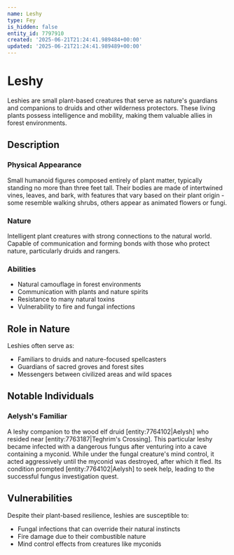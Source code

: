 ```yaml
---
name: Leshy
type: Fey
is_hidden: false
entity_id: 7797910
created: '2025-06-21T21:24:41.989484+00:00'
updated: '2025-06-21T21:24:41.989489+00:00'
---
```


# Leshy

Leshies are small plant-based creatures that serve as nature's guardians and companions to druids and other wilderness protectors. These living plants possess intelligence and mobility, making them valuable allies in forest environments.

## Description

### Physical Appearance
Small humanoid figures composed entirely of plant matter, typically standing no more than three feet tall. Their bodies are made of intertwined vines, leaves, and bark, with features that vary based on their plant origin - some resemble walking shrubs, others appear as animated flowers or fungi.

### Nature
Intelligent plant creatures with strong connections to the natural world. Capable of communication and forming bonds with those who protect nature, particularly druids and rangers.

### Abilities
- Natural camouflage in forest environments
- Communication with plants and nature spirits
- Resistance to many natural toxins
- Vulnerability to fire and fungal infections

## Role in Nature
Leshies often serve as:
- Familiars to druids and nature-focused spellcasters
- Guardians of sacred groves and forest sites
- Messengers between civilized areas and wild spaces

## Notable Individuals

### Aelysh's Familiar
A leshy companion to the wood elf druid [entity:7764102|Aelysh] who resided near [entity:7763187|Teghrim's Crossing]. This particular leshy became infected with a dangerous fungus after venturing into a cave containing a myconid. While under the fungal creature's mind control, it acted aggressively until the myconid was destroyed, after which it fled. Its condition prompted [entity:7764102|Aelysh] to seek help, leading to the successful fungus investigation quest.

## Vulnerabilities
Despite their plant-based resilience, leshies are susceptible to:
- Fungal infections that can override their natural instincts
- Fire damage due to their combustible nature
- Mind control effects from creatures like myconids